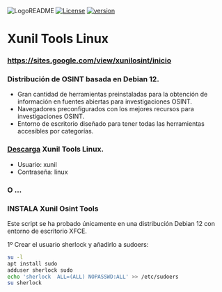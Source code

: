 ![LogoREADME](https://github.com/laprise2023/Xunil-Osint-Tools.git)
[![License](https://img.shields.io/badge/license-GPLv3-FF8400.svg)](https://github.com/blacklanternsecurity/bbot/blob/dev/LICENSE) [![version](https://img.shields.io/badge/version-1.0.0-green.svg)](https://semver.org)

# Xunil Tools Linux 
### https://sites.google.com/view/xunilosint/inicio
### Distribución de OSINT basada en Debian 12.

- Gran cantidad de herramientas preinstaladas para la obtención de información en fuentes abiertas para investigaciones OSINT.
- Navegadores preconfigurados con los mejores recursos para investigaciones OSINT.
- Entorno de escritorio diseñado para tener todas las herramientas accesibles por categorías.

### [Descarga](https://www.sherlock-linux.org/descarga/) Xunil Tools Linux.

- Usuario: xunil
- Contraseña: linux


### O ...

### INSTALA Xunil Osint Tools

Este script se ha probado únicamente en una distribución Debian 12 con entorno de escritorio XFCE.

1º Crear el usuario sherlock y añadirlo a sudoers:
~~~bash
su -l
apt install sudo
adduser sherlock sudo
echo 'sherlock  ALL=(ALL) NOPASSWD:ALL' >> /etc/sudoers
su sherlock
~~~
